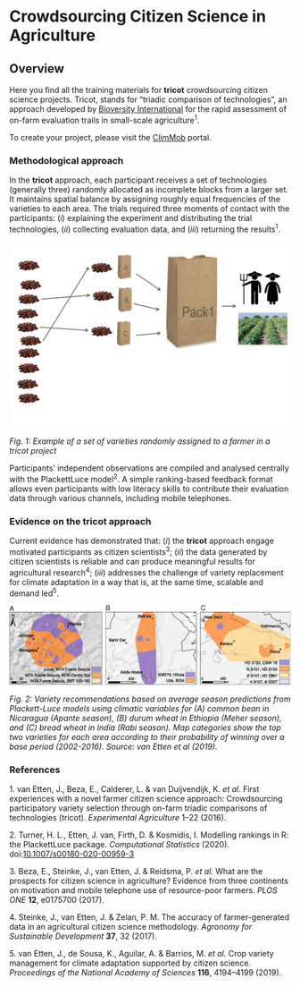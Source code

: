 
# Crowdsourcing Citizen Science in Agriculture

## Overview

Here you find all the training materials for **tricot** crowdsourcing
citizen science projects. Tricot, stands for “triadic comparison of
technologies”, an approach developed by [Bioversity
International](https://www.bioversityinternational.org/) for the rapid
assessment of on-farm evaluation trails in small-scale
agriculture<sup>1</sup>.

To create your project, please visit the
[ClimMob](https://climmob.net/climmob3/) portal.

### Methodological approach

In the **tricot** approach, each participant receives a set of
technologies (generally three) randomly allocated as incomplete blocks
from a larger set. It maintains spatial balance by assigning roughly
equal frequencies of the varieties to each area. The trials required
three moments of contact with the participants: (*i*) explaining the
experiment and distributing the trial technologies, (*ii*) collecting
evaluation data, and (*iii*) returning the results<sup>1</sup>.

![](data/figures/seed_random.png)

*Fig. 1: Example of a set of varieties randomly assigned to a farmer in
a tricot project*

Participants’ independent observations are compiled and analysed
centrally with the PlackettLuce model<sup>2</sup>. A simple
ranking-based feedback format allows even participants with low literacy
skills to contribute their evaluation data through various channels,
including mobile telephones.

### Evidence on the tricot approach

Current evidence has demonstrated that: (*i*) the **tricot** approach
engage motivated participants as citizen scientists<sup>3</sup>; (*ii*)
the data generated by citizen scientists is reliable and can produce
meaningful results for agricultural research<sup>4</sup>; (*iii*)
addresses the challenge of variety replacement for climate adaptation in
a way that is, at the same time, scalable and demand led<sup>5</sup>.

![](data/figures/F3_vanEtten2019.jpg)

*Fig. 2: Variety recommendations based on average season predictions
from Plackett-Luce models using climatic variables for (A) common bean
in Nicaragua (Apante season), (B) durum wheat in Ethiopia (Meher
season), and (C) bread wheat in India (Rabi season). Map categories show
the top two varieties for each area according to their probability of
winning over a base period (2002-2016). Source: van Etten et al (2019).*

### References

<div id="refs" class="references">

<div id="ref-VanEtten2016">

1\. van Etten, J., Beza, E., Calderer, L. & van Duijvendijk, K. *et al.*
First experiences with a novel farmer citizen science approach:
Crowdsourcing participatory variety selection through on-farm triadic
comparisons of technologies (tricot). *Experimental Agriculture* 1–22
(2016).

</div>

<div id="ref-Turner2020">

2\. Turner, H. L., Etten, J. van, Firth, D. & Kosmidis, I. Modelling
rankings in R: the PlackettLuce package. *Computational Statistics*
(2020).
doi:[10.1007/s00180-020-00959-3](https://doi.org/10.1007/s00180-020-00959-3)

</div>

<div id="ref-Beza2017">

3\. Beza, E., Steinke, J., van Etten, J. & Reidsma, P. *et al.* What are
the prospects for citizen science in agriculture? Evidence from three
continents on motivation and mobile telephone use of resource-poor
farmers. *PLOS ONE* **12**, e0175700 (2017).

</div>

<div id="ref-Steinke2017">

4\. Steinke, J., van Etten, J. & Zelan, P. M. The accuracy of
farmer-generated data in an agricultural citizen science methodology.
*Agronomy for Sustainable Development* **37**, 32 (2017).

</div>

<div id="ref-VanEtten2019">

5\. van Etten, J., de Sousa, K., Aguilar, A. & Barrios, M. *et al.* Crop
variety management for climate adaptation supported by citizen science.
*Proceedings of the National Academy of Sciences* **116**, 4194–4199
(2019).

</div>

</div>
